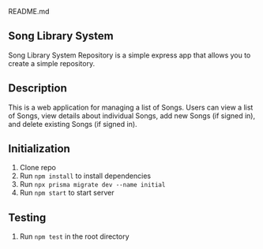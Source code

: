 README.md
## Song Library System
Song Library System Repository is a simple express app that allows you to create a simple repository.


## Description
This is a web application for managing a list of Songs. Users can view a list of Songs, view details about individual Songs, add new Songs (if signed in), and delete existing Songs (if signed in).


## Initialization

1. Clone repo
2. Run `npm install` to install dependencies
3. Run `npx prisma migrate dev --name initial` 
4. Run `npm start` to start server
   

## Testing

1. Run `npm test` in the root directory